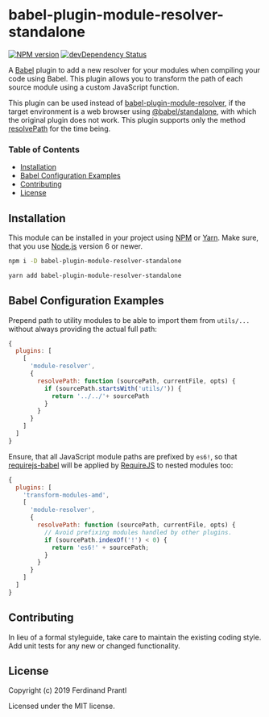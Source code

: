# babel-plugin-module-resolver-standalone

[![NPM version](https://badge.fury.io/js/babel-plugin-module-resolver-standalone.png)](http://badge.fury.io/js/babel-plugin-module-resolver-standalone)
[![devDependency Status](https://david-dm.org/prantlf/babel-plugin-module-resolver-standalone/dev-status.svg)](https://david-dm.org/prantlf/babel-plugin-module-resolver-standalone#info=devDependencies)

A [Babel] plugin to add a new resolver for your modules when compiling your code using Babel. This plugin allows you to transform the path of each source module using a custom JavaScript function.

This plugin can be used instead of [babel-plugin-module-resolver], if the target environment is a web browser using [@babel/standalone], with which the original plugin does not work. This plugin supports only the method [resolvePath] for the time being.

### Table of Contents

- [Installation](#installation-and-getting-started)
- [Babel Configuration Examples](#babel-configuration-examples)
- [Contributing](#contributing)
- [License](#license)

## Installation

This module can be installed in your project using [NPM] or [Yarn]. Make sure, that you use [Node.js] version 6 or newer.

```sh
npm i -D babel-plugin-module-resolver-standalone
```

```sh
yarn add babel-plugin-module-resolver-standalone
```

## Babel Configuration Examples

Prepend path to utility modules to be able to import them from `utils/...` without always providing the actual full path:

```js
{
  plugins: [
    [
      'module-resolver',
      {
        resolvePath: function (sourcePath, currentFile, opts) {
          if (sourcePath.startsWith('utils/')) {
            return '../../'+ sourcePath
          }
        }
      }
    ]
  ]
}
```

Ensure, that all JavaScript module paths are prefixed by `es6!`, so that [requirejs-babel] will be applied by [RequireJS] to nested modules too:

```js
{
  plugins: [
    'transform-modules-amd',
    [
      'module-resolver',
      {
        resolvePath: function (sourcePath, currentFile, opts) {
          // Avoid prefixing modules handled by other plugins.
          if (sourcePath.indexOf('!') < 0) {
            return 'es6!' + sourcePath;
          }
        }
      }
    ]
  ]
}
```

## Contributing

In lieu of a formal styleguide, take care to maintain the existing coding style. Add unit tests for any new or changed functionality.

## License

Copyright (c) 2019 Ferdinand Prantl

Licensed under the MIT license.

[Node.js]: http://nodejs.org/
[NPM]: https://www.npmjs.com/
[Yarn]: https://yarnpkg.com/
[RequireJS]: https://requirejs.org/
[Babel]: http://babeljs.io
[@babel/standalone]: https://github.com/babel/babel/tree/master/packages/babel-standalone
[babel-plugin-module-resolver]: https://github.com/tleunen/babel-plugin-module-resolver
[resolvePath]: https://github.com/tleunen/babel-plugin-module-resolver/blob/master/DOCS.md#resolvepath
[requirejs-babel]: https://github.com/prantlf/requirejs-babel
